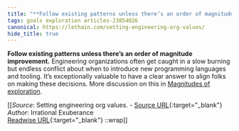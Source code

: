 ```yaml
---
title: "**Follow existing patterns unless there’s an order of magnitude improvement.** ..."
tags: goals exploration articles-23854026
canonical: https://lethain.com/setting-engineering-org-values/
hide_title: true
---
```


**Follow existing patterns unless there’s an order of magnitude improvement.** Engineering organizations often get caught in a slow burning but endless conflict about when to introduce new programming languages and tooling. It’s exceptionally valuable to have a clear answer to align folks on making these decisions. More discussion on this in [Magnitudes of exploration](https://lethain.com/magnitudes-of-exploration/).


[[_Source_: Setting engineering org values. - [Source URL](https://lethain.com/setting-engineering-org-values/){:target="_blank"}<br>
_Author_: Irrational Exuberance<br>
[Readwise URL](https://readwise.io/open/466426177){:target="_blank"}
::wrap]]